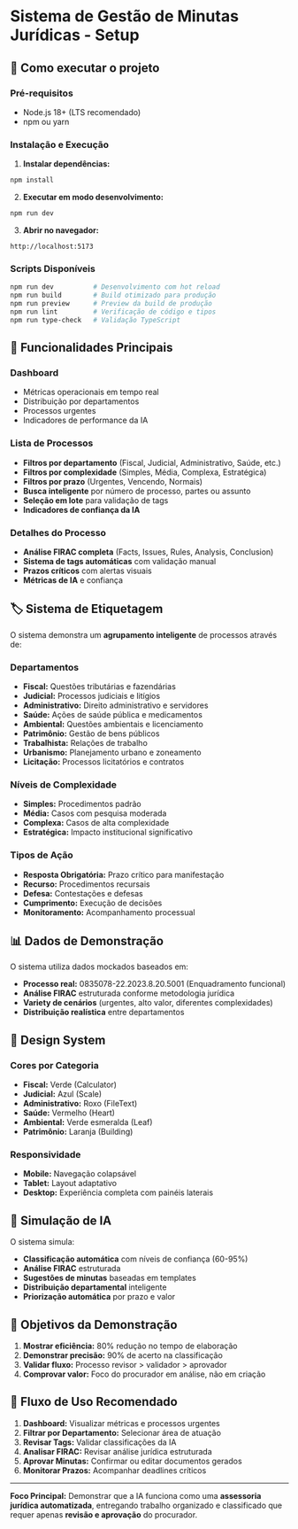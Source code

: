 # Sistema de Gestão de Minutas Jurídicas - Setup

## 🚀 Como executar o projeto

### Pré-requisitos
- Node.js 18+ (LTS recomendado)
- npm ou yarn

### Instalação e Execução

1. **Instalar dependências:**
```bash
npm install
```

2. **Executar em modo desenvolvimento:**
```bash
npm run dev
```

3. **Abrir no navegador:**
```
http://localhost:5173
```

### Scripts Disponíveis

```bash
npm run dev          # Desenvolvimento com hot reload
npm run build        # Build otimizado para produção
npm run preview      # Preview da build de produção
npm run lint         # Verificação de código e tipos
npm run type-check   # Validação TypeScript
```

## 🎯 Funcionalidades Principais

### Dashboard
- Métricas operacionais em tempo real
- Distribuição por departamentos
- Processos urgentes
- Indicadores de performance da IA

### Lista de Processos
- **Filtros por departamento** (Fiscal, Judicial, Administrativo, Saúde, etc.)
- **Filtros por complexidade** (Simples, Média, Complexa, Estratégica)
- **Filtros por prazo** (Urgentes, Vencendo, Normais)
- **Busca inteligente** por número de processo, partes ou assunto
- **Seleção em lote** para validação de tags
- **Indicadores de confiança da IA**

### Detalhes do Processo
- **Análise FIRAC completa** (Facts, Issues, Rules, Analysis, Conclusion)
- **Sistema de tags automáticas** com validação manual
- **Prazos críticos** com alertas visuais
- **Métricas de IA** e confiança

## 🏷️ Sistema de Etiquetagem

O sistema demonstra um **agrupamento inteligente** de processos através de:

### Departamentos
- **Fiscal:** Questões tributárias e fazendárias
- **Judicial:** Processos judiciais e litígios
- **Administrativo:** Direito administrativo e servidores
- **Saúde:** Ações de saúde pública e medicamentos
- **Ambiental:** Questões ambientais e licenciamento
- **Patrimônio:** Gestão de bens públicos
- **Trabalhista:** Relações de trabalho
- **Urbanismo:** Planejamento urbano e zoneamento
- **Licitação:** Processos licitatórios e contratos

### Níveis de Complexidade
- **Simples:** Procedimentos padrão
- **Média:** Casos com pesquisa moderada
- **Complexa:** Casos de alta complexidade
- **Estratégica:** Impacto institucional significativo

### Tipos de Ação
- **Resposta Obrigatória:** Prazo crítico para manifestação
- **Recurso:** Procedimentos recursais
- **Defesa:** Contestações e defesas
- **Cumprimento:** Execução de decisões
- **Monitoramento:** Acompanhamento processual

## 📊 Dados de Demonstração

O sistema utiliza dados mockados baseados em:
- **Processo real:** 0835078-22.2023.8.20.5001 (Enquadramento funcional)
- **Análise FIRAC** estruturada conforme metodologia jurídica
- **Variety de cenários** (urgentes, alto valor, diferentes complexidades)
- **Distribuição realística** entre departamentos

## 🎨 Design System

### Cores por Categoria
- **Fiscal:** Verde (Calculator)
- **Judicial:** Azul (Scale)
- **Administrativo:** Roxo (FileText)
- **Saúde:** Vermelho (Heart)
- **Ambiental:** Verde esmeralda (Leaf)
- **Patrimônio:** Laranja (Building)

### Responsividade
- **Mobile:** Navegação colapsável
- **Tablet:** Layout adaptativo
- **Desktop:** Experiência completa com painéis laterais

## 🤖 Simulação de IA

O sistema simula:
- **Classificação automática** com níveis de confiança (60-95%)
- **Análise FIRAC** estruturada
- **Sugestões de minutas** baseadas em templates
- **Distribuição departamental** inteligente
- **Priorização automática** por prazo e valor

## 🎯 Objetivos da Demonstração

1. **Mostrar eficiência:** 80% redução no tempo de elaboração
2. **Demonstrar precisão:** 90% de acerto na classificação
3. **Validar fluxo:** Processo revisor > validador > aprovador
4. **Comprovar valor:** Foco do procurador em análise, não em criação

## 📱 Fluxo de Uso Recomendado

1. **Dashboard:** Visualizar métricas e processos urgentes
2. **Filtrar por Departamento:** Selecionar área de atuação
3. **Revisar Tags:** Validar classificações da IA
4. **Analisar FIRAC:** Revisar análise jurídica estruturada
5. **Aprovar Minutas:** Confirmar ou editar documentos gerados
6. **Monitorar Prazos:** Acompanhar deadlines críticos

---

**Foco Principal:** Demonstrar que a IA funciona como uma **assessoria jurídica automatizada**, entregando trabalho organizado e classificado que requer apenas **revisão e aprovação** do procurador.